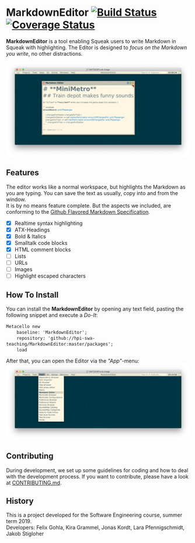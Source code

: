 # MarkdownEditor [![Build Status][travis_badge]][travis_url] [![Coverage Status][coveralls_badge]][coveralls_url]

**MarkdownEditor** is a tool enabling Squeak users to write Markdown in Squeak with highlighting. The Editor is designed to *focus on the Markdown you write*, no other distractions.

![Editor Window](screenshots/window.png)

## Features

The editor works like a normal workspace, but highlights the Markdown as you are typing. You can save the text as usually, copy into and from the window.  
It is by no means feature complete. But the aspects we included, are conforming to the [Github Flavored Markdown Specification](https://github.github.com/gfm/). 

- [x] Realtime syntax highlighting
- [x] ATX-Headings
- [x] Bold & Italics
- [x] Smalltalk code blocks
- [x] HTML comment blocks
- [ ] Lists
- [ ] URLs
- [ ] Images
- [ ] Highlight escaped characters

## How To Install
You can install the **MarkdownEditor** by opening any text field, pasting the following snippet and execute a *Do-It*:

```smalltalk
Metacello new
	baseline: 'MarkdownEditor';
	repository: 'github://hpi-swa-teaching/MarkdownEditor:master/packages';
	load
```

After that, you can open the Editor via the *"App"*-menu:  
![Opening Markdown Editor](screenshots/how-to-open.png)

## Contributing
During development, we set up some guidelines for coding and how to deal with the development process. If you want to contribute, please have a look at [CONTRIBUTING.md](CONTRIBUTING.md).

## History
This is a project developed for the Software Engineering course, summer term 2019.  
Developers: Felix Gohla, Kira Grammel, Jonas Kordt, Lara Pfennigschmidt, Jakob Stigloher

<!-- References -->
[travis_badge]: https://travis-ci.org/hpi-swa-teaching/MarkdownEditor.svg?branch=master
[travis_url]: https://travis-ci.org/hpi-swa-teaching/MarkdownEditor
[coveralls_badge]: https://coveralls.io/repos/github/hpi-swa-teaching/MarkdownEditor/badge.svg?branch=master
[coveralls_url]: https://coveralls.io/github/hpi-swa-teaching/MarkdownEditor

